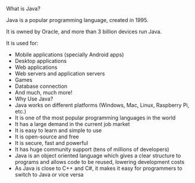 What is Java?

Java is a popular programming language, created in 1995.

It is owned by Oracle, and more than 3 billion devices run Java.

It is used for:

+ Mobile applications (specially Android apps)
+ Desktop applications
+ Web applications
+ Web servers and application servers
+ Games
+ Database connection
+ And much, much more!
+ Why Use Java?
+ Java works on different platforms (Windows, Mac, Linux, Raspberry Pi, etc.)
+ It is one of the most popular programming languages in the world
+ It has a large demand in the current job market
+ It is easy to learn and simple to use
+ It is open-source and free
+ It is secure, fast and powerful
+ It has huge community support (tens of millions of developers)
+ Java is an object oriented language which gives a clear structure to programs and allows code to be reused, lowering development costs
+ As Java is close to C++ and C#, it makes it easy for programmers to switch to Java or vice versa